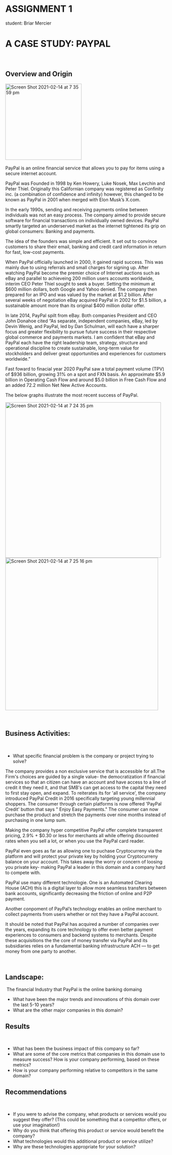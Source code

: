 # ASSIGNMENT 1
student: Briar Mercier 
# A CASE STUDY: PAYPAL
​
## Overview and Origin
​<img width="238" alt="Screen Shot 2021-02-14 at 7 35 59 pm" src="https://user-images.githubusercontent.com/77876459/107872116-e56e7480-6efb-11eb-85dc-f48e554a317d.png">

PayPal is an online financial service that allows you to pay for items using a secure internet account.

PayPal was Founded in 1998  by Ken Howery, Luke Nosek, Max Levchin and Peter Thiel. Originally this Californian company was registered as Confinity inc. (a combination of confidence and infinity) however, this changed to be known as PayPal in 2001 when merged with Elon Musk’s X.com.

In the early 1990s, sending and receiving payments online between individuals was not an easy process. The company aimed to provide secure software for financial transactions on individually owned devices. PayPal smartly targeted an underserved market as the internet tightened its grip on global consumers: Banking and payments. 

The idea of the founders was simple and efficient. It set out to convince customers to share their email, banking and credit card information in return for fast, low-cost payments. 

When PayPal officially launched in 2000, it gained rapid success. This was mainly due to using referrals and small charges for signing up.  After watching PayPal become the premier choice of Internet auctions such as eBay and parallel to achieveing 200 million users accounts worldwide, interim CEO Peter Thiel sought to seek a buyer. Setting the minimum at $600 million dollars, both Google and Yahoo denied. The company then prepared for an IPO and was valued by the market at $1.2 billion.  After several weeks of negotiation eBay acquired PayPal in 2002 for $1.5 billion, a sustainable amount more than its original $400 million dollar offer.  

In late 2014, PayPal spilt from eBay. Both companies President and CEO John Donahoe cited  “As separate, independent companies, eBay, led by Devin Wenig, and PayPal, led by Dan Schulman, will each have a sharper focus and greater flexibility to pursue future success in their respective global commerce and payments markets. I am confident that eBay and PayPal each have the right leadership team, strategy, structure and operational discipline to create sustainable, long-term value for stockholders and deliver great opportunities and experiences for customers worldwide.”

Fast foward to finacial year 2020 PayPal saw a total payment volume (TPV) of $936 billion, growing 31% on a spot and FXN basis. An approximate $5.9 billion in Operating Cash Flow and around $5.0 billion in Free Cash Flow and an added 72.2 million Net New Active Accounts. 

The below graphs illustrate the most recent success of PayPal.

<img width="486" alt="Screen Shot 2021-02-14 at 7 24 35 pm" src="https://user-images.githubusercontent.com/77876459/107872404-4ac36500-6efe-11eb-9f4b-ccdeaf1f6732.png">

<img width="477" alt="Screen Shot 2021-02-14 at 7 25 16 pm" src="https://user-images.githubusercontent.com/77876459/107872433-7e9e8a80-6efe-11eb-9c62-a6718066c1f8.png">




​
​
## Business Activities:
​
* What specific financial problem is the company or project trying to solve?
​

 The company provides a non exclusive service that is accessible for all.The Firm's choices are guided by a single value- the democratization if financial services so that an citizen can have an account and have access to a line of credit it they need it, and that SMB's can get access to the capital they need to first stay open, and expand. 
 To reiterates its for 'all service', the company introduced PayPal Credit in 2016 specifically targeting young millennial shoppers. The consumer through certain platforms is now offered  'PayPal Credit' button that says " Enjoy Easy Payments." The consumer can now purchase the product and stretch the payments over nine months instead of purchasing in one lump sum.

 Making the company hyper competitive PayPal offer complete transparent pricing, 2.9% + $0.30 or less for merchants all while offering discounted rates when you sell a lot, or when you use the PayPal card reader. 

 PayPal even goes as far as allowing one to puchase Cryptocurreny via the platform and will protect your private key by holding your Cryptocurreny balance on your account. This takes away the worry or concern of loosing you private key- making PayPal a leader in this domain and a company hard to compete with.

PayPal use many different technologie. One is an Automated Clearing House (ACH) this is a digital layer to allow more seamless transfers between bank accounts, significantly decreasing the friction of online and P2P payment. 

Another conpoment of PayPal’s technology enables an online merchant to collect payments from users     whether or not they have a PayPal account. 

It should be noted that PayPal has acquired a number of companies over the years, expanding its core technology to offer even better payment experiences to consumers and backend systems to merchants. Despite these acquisitions the the core of money transfer via PayPal and its subsidiaries relies on a fundamental banking infrastructure ACH — to get money from one party to another.

​
## Landscape:
​
The financial Industry that PayPal is the online banking domaing 
​
* What have been the major trends and innovations of this domain over the last 5-10 years?
​
* What are the other major companies in this domain?
​
## Results
​
* What has been the business impact of this company so far?
​
* What are some of the core metrics that companies in this domain use to measure success? How is your company performing, based on these metrics?
​
* How is your company performing relative to competitors in the same domain?
​
## Recommendations
​
* If you were to advise the company, what products or services would you suggest they offer? (This could be something that a competitor offers, or use your imagination!)
​
* Why do you think that offering this product or service would benefit the company?
​
* What technologies would this additional product or service utilize?
​
* Why are these technologies appropriate for your solution?
